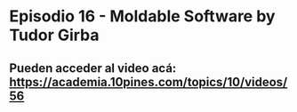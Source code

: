 # Episodio 16 - Moldable Software by Tudor Girba

Pueden acceder al video acá: https://academia.10pines.com/topics/10/videos/56
----
